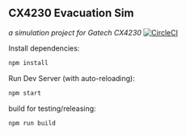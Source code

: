 ## CX4230 Evacuation Sim
*a simulation project for Gatech CX4230*
[![CircleCI](https://circleci.com/gh/Bkucera/CX4230-evac-sim.svg?style=svg)](https://circleci.com/gh/Bkucera/CX4230-evac-sim)

Install dependencies:
```bash
npm install
```

Run Dev Server (with auto-reloading):
```bash
npm start
```

build for testing/releasing:
```bash
npm run build
```
